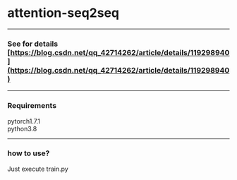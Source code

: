 # attention-seq2seq
***
### See for details [https://blog.csdn.net/qq_42714262/article/details/119298940](https://blog.csdn.net/qq_42714262/article/details/119298940)
***
### Requirements
pytorch1.7.1 <br>
python3.8
***
### how to use?
Just execute train.py
